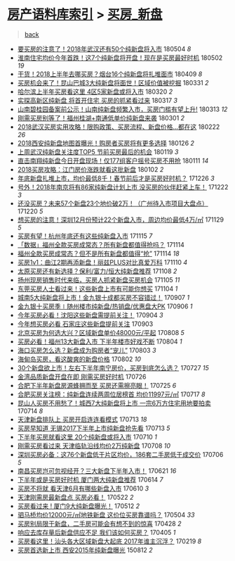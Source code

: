 [房产语料库索引](../../README.md)  > [买房_新盘](买房_新盘.md)
====
> [back](../README.md)

- [要买房的注意了！2018年武汉还有50个纯新盘将入市](http://jkwz.applinzi.com/ittc/7099208906943497233.html#%E8%A6%81%E4%B9%B0%E6%88%BF%E7%9A%84%E6%B3%A8%E6%84%8F%E4%BA%86%EF%BC%812018%E5%B9%B4%E6%AD%A6%E6%B1%89%E8%BF%98%E6%9C%8950%E4%B8%AA%E7%BA%AF%E6%96%B0%E7%9B%98%E5%B0%86%E5%85%A5%E5%B8%82) 180504 *8* 
- [淮南住宅均价今年首跌！这7个纯新盘将开盘！现在是买房最好时机](http://jkwz.applinzi.com/ittc/7098556800276366343.html#%E6%B7%AE%E5%8D%97%E4%BD%8F%E5%AE%85%E5%9D%87%E4%BB%B7%E4%BB%8A%E5%B9%B4%E9%A6%96%E8%B7%8C%EF%BC%81%E8%BF%997%E4%B8%AA%E7%BA%AF%E6%96%B0%E7%9B%98%E5%B0%86%E5%BC%80%E7%9B%98%EF%BC%81%E7%8E%B0%E5%9C%A8%E6%98%AF%E4%B9%B0%E6%88%BF%E6%9C%80%E5%A5%BD%E6%97%B6%E6%9C%BA) 180502 *19* 
- [干货！2018上半年去哪买房？烟台16个纯新盘将扎堆面市](http://jkwz.applinzi.com/ittc/7089932172259755014.html#%E5%B9%B2%E8%B4%A7%EF%BC%812018%E4%B8%8A%E5%8D%8A%E5%B9%B4%E5%8E%BB%E5%93%AA%E4%B9%B0%E6%88%BF%EF%BC%9F%E7%83%9F%E5%8F%B016%E4%B8%AA%E7%BA%AF%E6%96%B0%E7%9B%98%E5%B0%86%E6%89%8E%E5%A0%86%E9%9D%A2%E5%B8%82) 180409 *8* 
- [买房机会来了！昆山巴城3大纯新盘将面世！区域价值被挖掘](http://jkwz.applinzi.com/ittc/7086630334634656784.html#%E4%B9%B0%E6%88%BF%E6%9C%BA%E4%BC%9A%E6%9D%A5%E4%BA%86%EF%BC%81%E6%98%86%E5%B1%B1%E5%B7%B4%E5%9F%8E3%E5%A4%A7%E7%BA%AF%E6%96%B0%E7%9B%98%E5%B0%86%E9%9D%A2%E4%B8%96%EF%BC%81%E5%8C%BA%E5%9F%9F%E4%BB%B7%E5%80%BC%E8%A2%AB%E6%8C%96%E6%8E%98) 180331 *2* 
- [哈尔滨上半年买房看这里 4区5家新盘或将入市](http://jkwz.applinzi.com/ittc/7082477592894768145.html#%E5%93%88%E5%B0%94%E6%BB%A8%E4%B8%8A%E5%8D%8A%E5%B9%B4%E4%B9%B0%E6%88%BF%E7%9C%8B%E8%BF%99%E9%87%8C+4%E5%8C%BA5%E5%AE%B6%E6%96%B0%E7%9B%98%E6%88%96%E5%B0%86%E5%85%A5%E5%B8%82) 180320 *2* 
- [实探高新区纯新盘 将首开住宅 买房的抓紧看过来](http://jkwz.applinzi.com/ittc/7081351959519167494.html#%E5%AE%9E%E6%8E%A2%E9%AB%98%E6%96%B0%E5%8C%BA%E7%BA%AF%E6%96%B0%E7%9B%98+%E5%B0%86%E9%A6%96%E5%BC%80%E4%BD%8F%E5%AE%85+%E4%B9%B0%E6%88%BF%E7%9A%84%E6%8A%93%E7%B4%A7%E7%9C%8B%E8%BF%87%E6%9D%A5) 180317 *3* 
- [山南碧桂园备案前公示！山南纯新盘频繁入市，买房门槛有望上升!](http://jkwz.applinzi.com/ittc/7079987494718538763.html#%E5%B1%B1%E5%8D%97%E7%A2%A7%E6%A1%82%E5%9B%AD%E5%A4%87%E6%A1%88%E5%89%8D%E5%85%AC%E7%A4%BA%EF%BC%81%E5%B1%B1%E5%8D%97%E7%BA%AF%E6%96%B0%E7%9B%98%E9%A2%91%E7%B9%81%E5%85%A5%E5%B8%82%EF%BC%8C%E4%B9%B0%E6%88%BF%E9%97%A8%E6%A7%9B%E6%9C%89%E6%9C%9B%E4%B8%8A%E5%8D%87%21) 180313 *12* 
- [刚需买房别等了！福州桂湖+南通低单价纯新盘来袭](http://jkwz.applinzi.com/ittc/7075554856159151121.html#%E5%88%9A%E9%9C%80%E4%B9%B0%E6%88%BF%E5%88%AB%E7%AD%89%E4%BA%86%EF%BC%81%E7%A6%8F%E5%B7%9E%E6%A1%82%E6%B9%96%2B%E5%8D%97%E9%80%9A%E4%BD%8E%E5%8D%95%E4%BB%B7%E7%BA%AF%E6%96%B0%E7%9B%98%E6%9D%A5%E8%A2%AD) 180301 *2* 
- [2018武汉买房实用攻略！限购政策、买房流程、新盘价格…都在这](http://jkwz.applinzi.com/ittc/7072877179598013446.html#2018%E6%AD%A6%E6%B1%89%E4%B9%B0%E6%88%BF%E5%AE%9E%E7%94%A8%E6%94%BB%E7%95%A5%EF%BC%81%E9%99%90%E8%B4%AD%E6%94%BF%E7%AD%96%E3%80%81%E4%B9%B0%E6%88%BF%E6%B5%81%E7%A8%8B%E3%80%81%E6%96%B0%E7%9B%98%E4%BB%B7%E6%A0%BC%E2%80%A6%E9%83%BD%E5%9C%A8%E8%BF%99) 180222 *26* 
- [2018西安纯新盘地图首曝光！购房者买房将有更多选择](http://jkwz.applinzi.com/ittc/7062834903744250886.html#2018%E8%A5%BF%E5%AE%89%E7%BA%AF%E6%96%B0%E7%9B%98%E5%9C%B0%E5%9B%BE%E9%A6%96%E6%9B%9D%E5%85%89%EF%BC%81%E8%B4%AD%E6%88%BF%E8%80%85%E4%B9%B0%E6%88%BF%E5%B0%86%E6%9C%89%E6%9B%B4%E5%A4%9A%E9%80%89%E6%8B%A9) 180126 *2* 
- [上周武汉纯新盘关注度TOP5 节前买房最后的机会](http://jkwz.applinzi.com/ittc/7060217338488423435.html#%E4%B8%8A%E5%91%A8%E6%AD%A6%E6%B1%89%E7%BA%AF%E6%96%B0%E7%9B%98%E5%85%B3%E6%B3%A8%E5%BA%A6TOP5+%E8%8A%82%E5%89%8D%E4%B9%B0%E6%88%BF%E6%9C%80%E5%90%8E%E7%9A%84%E6%9C%BA%E4%BC%9A) 180119 *3* 
- [直击南翔纯新盘今日开盘现场！仅177组客户摇号买房不用抢](http://jkwz.applinzi.com/ittc/7057364495159002119.html#%E7%9B%B4%E5%87%BB%E5%8D%97%E7%BF%94%E7%BA%AF%E6%96%B0%E7%9B%98%E4%BB%8A%E6%97%A5%E5%BC%80%E7%9B%98%E7%8E%B0%E5%9C%BA%EF%BC%81%E4%BB%85177%E7%BB%84%E5%AE%A2%E6%88%B7%E6%91%87%E5%8F%B7%E4%B9%B0%E6%88%BF%E4%B8%8D%E7%94%A8%E6%8A%A2) 180111 *14* 
- [2018买房攻略：江门房价涨跌就看这批新盘](http://jkwz.applinzi.com/ittc/7053920420732863505.html#2018%E4%B9%B0%E6%88%BF%E6%94%BB%E7%95%A5%EF%BC%9A%E6%B1%9F%E9%97%A8%E6%88%BF%E4%BB%B7%E6%B6%A8%E8%B7%8C%E5%B0%B1%E7%9C%8B%E8%BF%99%E6%89%B9%E6%96%B0%E7%9B%98) 180102 *2* 
- [年底新盘扎堆上市，均价最低8千！春节前后才是买房好时机？](http://jkwz.applinzi.com/ittc/7051459277212877840.html#%E5%B9%B4%E5%BA%95%E6%96%B0%E7%9B%98%E6%89%8E%E5%A0%86%E4%B8%8A%E5%B8%82%EF%BC%8C%E5%9D%87%E4%BB%B7%E6%9C%80%E4%BD%8E8%E5%8D%83%EF%BC%81%E6%98%A5%E8%8A%82%E5%89%8D%E5%90%8E%E6%89%8D%E6%98%AF%E4%B9%B0%E6%88%BF%E5%A5%BD%E6%97%B6%E6%9C%BA%EF%BC%9F) 171226 *3* 
- [号外！2018年南京将有86家纯新盘计划上市 没买房的伙伴赶紧上车！](http://jkwz.applinzi.com/ittc/7049842301168256017.html#%E5%8F%B7%E5%A4%96%EF%BC%812018%E5%B9%B4%E5%8D%97%E4%BA%AC%E5%B0%86%E6%9C%8986%E5%AE%B6%E7%BA%AF%E6%96%B0%E7%9B%98%E8%AE%A1%E5%88%92%E4%B8%8A%E5%B8%82+%E6%B2%A1%E4%B9%B0%E6%88%BF%E7%9A%84%E4%BC%99%E4%BC%B4%E8%B5%B6%E7%B4%A7%E4%B8%8A%E8%BD%A6%EF%BC%81) 171222 *3* 
- [还没买房？未来57个新盘23个地价破2万！（广州待入市项目大盘点）](http://jkwz.applinzi.com/ittc/7049089998857438224.html#%E8%BF%98%E6%B2%A1%E4%B9%B0%E6%88%BF%EF%BC%9F%E6%9C%AA%E6%9D%A557%E4%B8%AA%E6%96%B0%E7%9B%9823%E4%B8%AA%E5%9C%B0%E4%BB%B7%E7%A0%B42%E4%B8%87%EF%BC%81%EF%BC%88%E5%B9%BF%E5%B7%9E%E5%BE%85%E5%85%A5%E5%B8%82%E9%A1%B9%E7%9B%AE%E5%A4%A7%E7%9B%98%E7%82%B9%EF%BC%89) 171220 *5* 
- [想买房的注意！深圳12月份预计22个新盘入市，周边均价最低4万/㎡](http://jkwz.applinzi.com/ittc/7041394299072152593.html#%E6%83%B3%E4%B9%B0%E6%88%BF%E7%9A%84%E6%B3%A8%E6%84%8F%EF%BC%81%E6%B7%B1%E5%9C%B312%E6%9C%88%E4%BB%BD%E9%A2%84%E8%AE%A122%E4%B8%AA%E6%96%B0%E7%9B%98%E5%85%A5%E5%B8%82%EF%BC%8C%E5%91%A8%E8%BE%B9%E5%9D%87%E4%BB%B7%E6%9C%80%E4%BD%8E4%E4%B8%87%2F%E3%8E%A1) 171129 *5* 
- [买房有望！杭州年底还有这些纯新盘入市](http://jkwz.applinzi.com/ittc/7036206145084064784.html#%E4%B9%B0%E6%88%BF%E6%9C%89%E6%9C%9B%EF%BC%81%E6%9D%AD%E5%B7%9E%E5%B9%B4%E5%BA%95%E8%BF%98%E6%9C%89%E8%BF%99%E4%BA%9B%E7%BA%AF%E6%96%B0%E7%9B%98%E5%85%A5%E5%B8%82) 171115 *7* 
- [「数据」福州全款买房成常态？所有新盘都值得抢吗？](http://jkwz.applinzi.com/ittc/7035874002185225233.html#%E3%80%8C%E6%95%B0%E6%8D%AE%E3%80%8D%E7%A6%8F%E5%B7%9E%E5%85%A8%E6%AC%BE%E4%B9%B0%E6%88%BF%E6%88%90%E5%B8%B8%E6%80%81%EF%BC%9F%E6%89%80%E6%9C%89%E6%96%B0%E7%9B%98%E9%83%BD%E5%80%BC%E5%BE%97%E6%8A%A2%E5%90%97%EF%BC%9F) 171114  
- [福州全款买房成常态？但不是所有新盘都值得“抢”](http://jkwz.applinzi.com/ittc/7035760443371553809.html#%E7%A6%8F%E5%B7%9E%E5%85%A8%E6%AC%BE%E4%B9%B0%E6%88%BF%E6%88%90%E5%B8%B8%E6%80%81%EF%BC%9F%E4%BD%86%E4%B8%8D%E6%98%AF%E6%89%80%E6%9C%89%E6%96%B0%E7%9B%98%E9%83%BD%E5%80%BC%E5%BE%97%E2%80%9C%E6%8A%A2%E2%80%9D) 171114 *18* 
- [买房1v1：曲江2期再添新盘！丽兹PLUS对比真爱万科](http://jkwz.applinzi.com/ittc/7034098804767327248.html#%E4%B9%B0%E6%88%BF1v1%EF%BC%9A%E6%9B%B2%E6%B1%9F2%E6%9C%9F%E5%86%8D%E6%B7%BB%E6%96%B0%E7%9B%98%EF%BC%81%E4%B8%BD%E5%85%B9PLUS%E5%AF%B9%E6%AF%94%E7%9C%9F%E7%88%B1%E4%B8%87%E7%A7%91) 171110 *4* 
- [太原买房还有新选择？保利/富力/恒大纯新盘推荐](http://jkwz.applinzi.com/ittc/7033354575619294225.html#%E5%A4%AA%E5%8E%9F%E4%B9%B0%E6%88%BF%E8%BF%98%E6%9C%89%E6%96%B0%E9%80%89%E6%8B%A9%EF%BC%9F%E4%BF%9D%E5%88%A9%2F%E5%AF%8C%E5%8A%9B%2F%E6%81%92%E5%A4%A7%E7%BA%AF%E6%96%B0%E7%9B%98%E6%8E%A8%E8%8D%90) 171108 *2* 
- [扬州现房销售时代来临，买房人抓紧新盘买房机会](http://jkwz.applinzi.com/ittc/7032472191013225488.html#%E6%89%AC%E5%B7%9E%E7%8E%B0%E6%88%BF%E9%94%80%E5%94%AE%E6%97%B6%E4%BB%A3%E6%9D%A5%E4%B8%B4%EF%BC%8C%E4%B9%B0%E6%88%BF%E4%BA%BA%E6%8A%93%E7%B4%A7%E6%96%B0%E7%9B%98%E4%B9%B0%E6%88%BF%E6%9C%BA%E4%BC%9A) 171105 *11* 
- [东莞买房人士看过来！这些新盘上市有可能你想买](http://jkwz.applinzi.com/ittc/7032067988738540561.html#%E4%B8%9C%E8%8E%9E%E4%B9%B0%E6%88%BF%E4%BA%BA%E5%A3%AB%E7%9C%8B%E8%BF%87%E6%9D%A5%EF%BC%81%E8%BF%99%E4%BA%9B%E6%96%B0%E7%9B%98%E4%B8%8A%E5%B8%82%E6%9C%89%E5%8F%AF%E8%83%BD%E4%BD%A0%E6%83%B3%E4%B9%B0) 171104 *1* 
- [城南5大纯新盘将上市！金九银十成都买房不容错过！](http://jkwz.applinzi.com/ittc/7010575364798284817.html#%E5%9F%8E%E5%8D%975%E5%A4%A7%E7%BA%AF%E6%96%B0%E7%9B%98%E5%B0%86%E4%B8%8A%E5%B8%82%EF%BC%81%E9%87%91%E4%B9%9D%E9%93%B6%E5%8D%81%E6%88%90%E9%83%BD%E4%B9%B0%E6%88%BF%E4%B8%8D%E5%AE%B9%E9%94%99%E8%BF%87%EF%BC%81) 170907 *1* 
- [金九银十买房季∣随州楼市纯新盘/热销盘/优惠盘大PK](http://jkwz.applinzi.com/ittc/7010119174523995152.html#%E9%87%91%E4%B9%9D%E9%93%B6%E5%8D%81%E4%B9%B0%E6%88%BF%E5%AD%A3%E2%88%A3%E9%9A%8F%E5%B7%9E%E6%A5%BC%E5%B8%82%E7%BA%AF%E6%96%B0%E7%9B%98%2F%E7%83%AD%E9%94%80%E7%9B%98%2F%E4%BC%98%E6%83%A0%E7%9B%98%E5%A4%A7PK) 170906 *1* 
- [今年买房必看！沈阳这些新盘需提前关注！](http://jkwz.applinzi.com/ittc/7009414502003770385.html#%E4%BB%8A%E5%B9%B4%E4%B9%B0%E6%88%BF%E5%BF%85%E7%9C%8B%EF%BC%81%E6%B2%88%E9%98%B3%E8%BF%99%E4%BA%9B%E6%96%B0%E7%9B%98%E9%9C%80%E6%8F%90%E5%89%8D%E5%85%B3%E6%B3%A8%EF%BC%81) 170904 *3* 
- [今年想买房必看 石家庄这些新盘提前关注](http://jkwz.applinzi.com/ittc/7009014442472506385.html#%E4%BB%8A%E5%B9%B4%E6%83%B3%E4%B9%B0%E6%88%BF%E5%BF%85%E7%9C%8B+%E7%9F%B3%E5%AE%B6%E5%BA%84%E8%BF%99%E4%BA%9B%E6%96%B0%E7%9B%98%E6%8F%90%E5%89%8D%E5%85%B3%E6%B3%A8) 170903  
- [北京买房为何选大兴？区域新盘单价48000元/平起](http://jkwz.applinzi.com/ittc/6999438309485708305.html#%E5%8C%97%E4%BA%AC%E4%B9%B0%E6%88%BF%E4%B8%BA%E4%BD%95%E9%80%89%E5%A4%A7%E5%85%B4%EF%BC%9F%E5%8C%BA%E5%9F%9F%E6%96%B0%E7%9B%98%E5%8D%95%E4%BB%B748000%E5%85%83%2F%E5%B9%B3%E8%B5%B7) 170808 *5* 
- [买房必看！福州13大新盘入市 下半年楼市好戏不断](http://jkwz.applinzi.com/ittc/6998017433691227153.html#%E4%B9%B0%E6%88%BF%E5%BF%85%E7%9C%8B%EF%BC%81%E7%A6%8F%E5%B7%9E13%E5%A4%A7%E6%96%B0%E7%9B%98%E5%85%A5%E5%B8%82+%E4%B8%8B%E5%8D%8A%E5%B9%B4%E6%A5%BC%E5%B8%82%E5%A5%BD%E6%88%8F%E4%B8%8D%E6%96%AD) 170804 *1* 
- [海口买房怎么选？新盘成为购房者“宠儿”](http://jkwz.applinzi.com/ittc/6997632320331580432.html#%E6%B5%B7%E5%8F%A3%E4%B9%B0%E6%88%BF%E6%80%8E%E4%B9%88%E9%80%89%EF%BC%9F%E6%96%B0%E7%9B%98%E6%88%90%E4%B8%BA%E8%B4%AD%E6%88%BF%E8%80%85%E2%80%9C%E5%AE%A0%E5%84%BF%E2%80%9D) 170803 *3* 
- [海甸岛买房，看这酸爽的新盘价格](http://jkwz.applinzi.com/ittc/6997244280249517072.html#%E6%B5%B7%E7%94%B8%E5%B2%9B%E4%B9%B0%E6%88%BF%EF%BC%8C%E7%9C%8B%E8%BF%99%E9%85%B8%E7%88%BD%E7%9A%84%E6%96%B0%E7%9B%98%E4%BB%B7%E6%A0%BC) 170802 *10* 
- [30个新盘欲上市！左右下半年南宁房价，买房到底怎么选？](http://jkwz.applinzi.com/ittc/6994932805250057233.html#30%E4%B8%AA%E6%96%B0%E7%9B%98%E6%AC%B2%E4%B8%8A%E5%B8%82%EF%BC%81%E5%B7%A6%E5%8F%B3%E4%B8%8B%E5%8D%8A%E5%B9%B4%E5%8D%97%E5%AE%81%E6%88%BF%E4%BB%B7%EF%BC%8C%E4%B9%B0%E6%88%BF%E5%88%B0%E5%BA%95%E6%80%8E%E4%B9%88%E9%80%89%EF%BC%9F) 170727 *15* 
- [金湾品质新盘开盘在即 刚需买房好时机](http://jkwz.applinzi.com/ittc/6994665781399651345.html#%E9%87%91%E6%B9%BE%E5%93%81%E8%B4%A8%E6%96%B0%E7%9B%98%E5%BC%80%E7%9B%98%E5%9C%A8%E5%8D%B3+%E5%88%9A%E9%9C%80%E4%B9%B0%E6%88%BF%E5%A5%BD%E6%97%B6%E6%9C%BA) 170726  
- [合肥下半年新盘房源蜂拥而至 买房还需擦亮眼！](http://jkwz.applinzi.com/ittc/6994254173997368336.html#%E5%90%88%E8%82%A5%E4%B8%8B%E5%8D%8A%E5%B9%B4%E6%96%B0%E7%9B%98%E6%88%BF%E6%BA%90%E8%9C%82%E6%8B%A5%E8%80%8C%E8%87%B3+%E4%B9%B0%E6%88%BF%E8%BF%98%E9%9C%80%E6%93%A6%E4%BA%AE%E7%9C%BC%EF%BC%81) 170725 *6* 
- [合肥买房关注榜：纯新盘连续两周位居榜首 均价11997元/㎡](http://jkwz.applinzi.com/ittc/6991265782905177105.html#%E5%90%88%E8%82%A5%E4%B9%B0%E6%88%BF%E5%85%B3%E6%B3%A8%E6%A6%9C%EF%BC%9A%E7%BA%AF%E6%96%B0%E7%9B%98%E8%BF%9E%E7%BB%AD%E4%B8%A4%E5%91%A8%E4%BD%8D%E5%B1%85%E6%A6%9C%E9%A6%96+%E5%9D%87%E4%BB%B711997%E5%85%83%2F%E3%8E%A1) 170717 *8* 
- [昆山人买房不用愁了！城西7大纯新盘将上市 一宗6万方住宅用地要拍卖](http://jkwz.applinzi.com/ittc/6990103155688604689.html#%E6%98%86%E5%B1%B1%E4%BA%BA%E4%B9%B0%E6%88%BF%E4%B8%8D%E7%94%A8%E6%84%81%E4%BA%86%EF%BC%81%E5%9F%8E%E8%A5%BF7%E5%A4%A7%E7%BA%AF%E6%96%B0%E7%9B%98%E5%B0%86%E4%B8%8A%E5%B8%82+%E4%B8%80%E5%AE%976%E4%B8%87%E6%96%B9%E4%BD%8F%E5%AE%85%E7%94%A8%E5%9C%B0%E8%A6%81%E6%8B%8D%E5%8D%96) 170714 *8* 
- [天津新盘排队上 买房开启连连看模式](http://jkwz.applinzi.com/ittc/6989832234725803025.html#%E5%A4%A9%E6%B4%A5%E6%96%B0%E7%9B%98%E6%8E%92%E9%98%9F%E4%B8%8A+%E4%B9%B0%E6%88%BF%E5%BC%80%E5%90%AF%E8%BF%9E%E8%BF%9E%E7%9C%8B%E6%A8%A1%E5%BC%8F) 170713 *18* 
- [买房早知道 无锡2017下半年上市纯新盘抢先看](http://jkwz.applinzi.com/ittc/6989567788937905168.html#%E4%B9%B0%E6%88%BF%E6%97%A9%E7%9F%A5%E9%81%93+%E6%97%A0%E9%94%A12017%E4%B8%8B%E5%8D%8A%E5%B9%B4%E4%B8%8A%E5%B8%82%E7%BA%AF%E6%96%B0%E7%9B%98%E6%8A%A2%E5%85%88%E7%9C%8B) 170713 *5* 
- [下半年买房就看这里 20个纯新盘或将入市](http://jkwz.applinzi.com/ittc/6988454291038536720.html#%E4%B8%8B%E5%8D%8A%E5%B9%B4%E4%B9%B0%E6%88%BF%E5%B0%B1%E7%9C%8B%E8%BF%99%E9%87%8C+20%E4%B8%AA%E7%BA%AF%E6%96%B0%E7%9B%98%E6%88%96%E5%B0%86%E5%85%A5%E5%B8%82) 170710 *1* 
- [刚需买房看过来 天津临轨沿线均价2万纯新盘](http://jkwz.applinzi.com/ittc/6987796106518725649.html#%E5%88%9A%E9%9C%80%E4%B9%B0%E6%88%BF%E7%9C%8B%E8%BF%87%E6%9D%A5+%E5%A4%A9%E6%B4%A5%E4%B8%B4%E8%BD%A8%E6%B2%BF%E7%BA%BF%E5%9D%87%E4%BB%B72%E4%B8%87%E7%BA%AF%E6%96%B0%E7%9B%98) 170708 *10* 
- [深圳买房必备：这76个新盘低于片区均价，186套二手房低于成交价](http://jkwz.applinzi.com/ittc/6987237308494251013.html#%E6%B7%B1%E5%9C%B3%E4%B9%B0%E6%88%BF%E5%BF%85%E5%A4%87%EF%BC%9A%E8%BF%9976%E4%B8%AA%E6%96%B0%E7%9B%98%E4%BD%8E%E4%BA%8E%E7%89%87%E5%8C%BA%E5%9D%87%E4%BB%B7%EF%BC%8C186%E5%A5%97%E4%BA%8C%E6%89%8B%E6%88%BF%E4%BD%8E%E4%BA%8E%E6%88%90%E4%BA%A4%E4%BB%B7) 170706 *5* 
- [南昌买房岂可忽视经开？三大新盘下半年入市！](http://jkwz.applinzi.com/ittc/6981636584104264708.html#%E5%8D%97%E6%98%8C%E4%B9%B0%E6%88%BF%E5%B2%82%E5%8F%AF%E5%BF%BD%E8%A7%86%E7%BB%8F%E5%BC%80%EF%BC%9F%E4%B8%89%E5%A4%A7%E6%96%B0%E7%9B%98%E4%B8%8B%E5%8D%8A%E5%B9%B4%E5%85%A5%E5%B8%82%EF%BC%81) 170621 *16* 
- [下半年或是买房好时机 厦门两大纯新盘推荐](http://jkwz.applinzi.com/ittc/6979065810705187845.html#%E4%B8%8B%E5%8D%8A%E5%B9%B4%E6%88%96%E6%98%AF%E4%B9%B0%E6%88%BF%E5%A5%BD%E6%97%B6%E6%9C%BA+%E5%8E%A6%E9%97%A8%E4%B8%A4%E5%A4%A7%E7%BA%AF%E6%96%B0%E7%9B%98%E6%8E%A8%E8%8D%90) 170614 *7* 
- [买房不将就 看天津6月有哪些新盘入市](http://jkwz.applinzi.com/ittc/6977464812102501380.html#%E4%B9%B0%E6%88%BF%E4%B8%8D%E5%B0%86%E5%B0%B1+%E7%9C%8B%E5%A4%A9%E6%B4%A56%E6%9C%88%E6%9C%89%E5%93%AA%E4%BA%9B%E6%96%B0%E7%9B%98%E5%85%A5%E5%B8%82) 170610 *3* 
- [天津刚需房最新盘点 买房必看！](http://jkwz.applinzi.com/ittc/6970527949072630788.html#%E5%A4%A9%E6%B4%A5%E5%88%9A%E9%9C%80%E6%88%BF%E6%9C%80%E6%96%B0%E7%9B%98%E7%82%B9+%E4%B9%B0%E6%88%BF%E5%BF%85%E7%9C%8B%EF%BC%81) 170522 *2* 
- [买房看过来 ! 厦门9大纯新盘曝光！](http://jkwz.applinzi.com/ittc/6966716517881218052.html#%E4%B9%B0%E6%88%BF%E7%9C%8B%E8%BF%87%E6%9D%A5+%21+%E5%8E%A6%E9%97%A89%E5%A4%A7%E7%BA%AF%E6%96%B0%E7%9B%98%E6%9B%9D%E5%85%89%EF%BC%81) 170512 *2* 
- [驷马桥均价12000元/㎡地铁新盘 这价位买房靠谱吗？](http://jkwz.applinzi.com/ittc/6963748287189353477.html#%E9%A9%B7%E9%A9%AC%E6%A1%A5%E5%9D%87%E4%BB%B712000%E5%85%83%2F%E3%8E%A1%E5%9C%B0%E9%93%81%E6%96%B0%E7%9B%98+%E8%BF%99%E4%BB%B7%E4%BD%8D%E4%B9%B0%E6%88%BF%E9%9D%A0%E8%B0%B1%E5%90%97%EF%BC%9F) 170504 *33* 
- [买房别局限于新盘，二手房可能会有想不到的惊喜](http://jkwz.applinzi.com/ittc/6961681552776889348.html#%E4%B9%B0%E6%88%BF%E5%88%AB%E5%B1%80%E9%99%90%E4%BA%8E%E6%96%B0%E7%9B%98%EF%BC%8C%E4%BA%8C%E6%89%8B%E6%88%BF%E5%8F%AF%E8%83%BD%E4%BC%9A%E6%9C%89%E6%83%B3%E4%B8%8D%E5%88%B0%E7%9A%84%E6%83%8A%E5%96%9C) 170428 *2* 
- [响应去库存量后新盘供应不足 我们该如何买房？](http://jkwz.applinzi.com/ittc/6953125411528639492.html#%E5%93%8D%E5%BA%94%E5%8E%BB%E5%BA%93%E5%AD%98%E9%87%8F%E5%90%8E%E6%96%B0%E7%9B%98%E4%BE%9B%E5%BA%94%E4%B8%8D%E8%B6%B3+%E6%88%91%E4%BB%AC%E8%AF%A5%E5%A6%82%E4%BD%95%E4%B9%B0%E6%88%BF%EF%BC%9F) 170405 *1* 
- [买房看这里！汕头各大区域新盘大起底 2017年谁主沉浮？](http://jkwz.applinzi.com/ittc/6936028729955582980.html#%E4%B9%B0%E6%88%BF%E7%9C%8B%E8%BF%99%E9%87%8C%EF%BC%81%E6%B1%95%E5%A4%B4%E5%90%84%E5%A4%A7%E5%8C%BA%E5%9F%9F%E6%96%B0%E7%9B%98%E5%A4%A7%E8%B5%B7%E5%BA%95+2017%E5%B9%B4%E8%B0%81%E4%B8%BB%E6%B2%89%E6%B5%AE%EF%BC%9F) 170219 *8* 
- [买房首选新上市 西安2015年纯新盘曝光](http://jkwz.applinzi.com/ittc/547650615693116608.html#%E4%B9%B0%E6%88%BF%E9%A6%96%E9%80%89%E6%96%B0%E4%B8%8A%E5%B8%82+%E8%A5%BF%E5%AE%892015%E5%B9%B4%E7%BA%AF%E6%96%B0%E7%9B%98%E6%9B%9D%E5%85%89) 150812 *2* 
